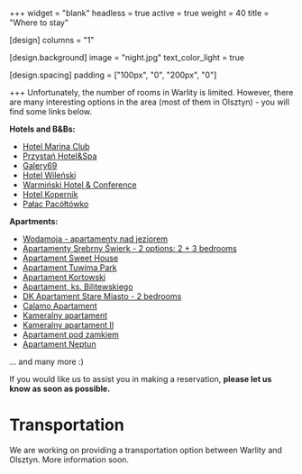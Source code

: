 +++
widget = "blank"
headless = true
active = true
weight = 40
title = "Where to stay"

[design]
  columns = "1"

[design.background]
  image = "night.jpg"
  text_color_light = true

[design.spacing]
  padding = ["100px", "0", "200px", "0"]

+++
Unfortunately, the number of rooms in Warlity is limited.
However, there are many interesting options in the area (most of them in Olsztyn) - you will find some links below.

**Hotels and B&Bs:**
- [Hotel Marina Club](http://www.booking.com/Share-RbbJ6P)
- [Przystań Hotel&Spa](http://www.booking.com/Share-IFxhtLB)
- [Galery69](http://www.booking.com/Share-gJmy1m)
- [Hotel Wileński](http://www.booking.com/Share-Jn1pNu)
- [Warmiński Hotel & Conference](http://www.booking.com/Share-szgGR5)
- [Hotel Kopernik](http://www.booking.com/Share-WN5Njt)
- [Pałac Pacółtówko](http://www.booking.com/Share-MFdNNq)

**Apartments:**
- [Wodamoja - apartamenty nad jeziorem](http://www.booking.com/Share-m6dc6f)
- [Apartamenty Srebrny Świerk - 2 options: 2 + 3 bedrooms](http://www.booking.com/Share-MHC9LNl)
- [Apartament Sweet House](http://www.booking.com/Share-xNEP5l)
- [Apartament Tuwima Park](http://www.booking.com/Share-Cuu5u4b)
- [Apartament Kortowski](http://www.booking.com/Share-4zQSO9)
- [Apartament, ks. Bilitewskiego](http://www.booking.com/Share-h5tmd0)
- [DK Apartament Stare Miasto - 2 bedrooms](http://www.booking.com/Share-9RA734)
- [Calamo Apartament](http://www.booking.com/Share-kr74vZ)
- [Kameralny apartament](http://www.booking.com/Share-AFq2Le)
- [Kameralny apartament II](http://www.booking.com/Share-U6bq04)
- [Apartament pod zamkiem](http://www.booking.com/Share-lRTlJU)
- [Apartament Neptun](http://www.booking.com/Share-GW2wsF)

... and many more :)

If you would like us to assist you in making a reservation, **please let us know as soon as possible.**


# Transportation

We are working on providing a transportation option between Warlity and Olsztyn. More information soon.
